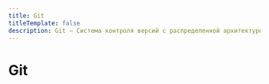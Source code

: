 ```yaml
---
title: Git
titleTemplate: false
description: Git — Система контроля версий с распределенной архитектурой.
---
```


# Git
